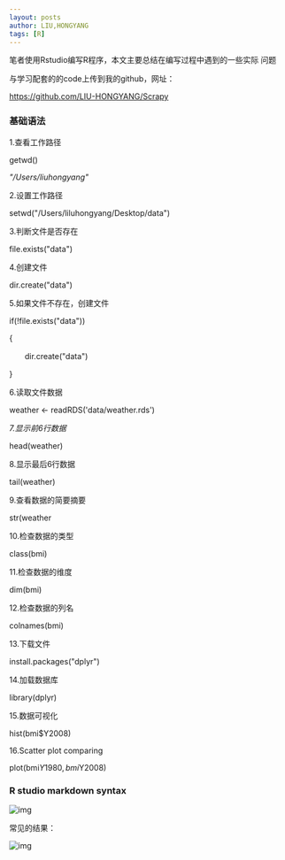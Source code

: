 ```yaml
---
layout: posts
author: LIU,HONGYANG
tags: [R]
---
```




笔者使用Rstudio编写R程序，本文主要总结在编写过程中遇到的一些实际 问题

与学习配套的的code上传到我的github，网址：

https://github.com/LIU-HONGYANG/Scrapy

 

### 基础语法 

1.查看工作路径

 

getwd()

 *"/Users/liuhongyang"*

 

2.设置工作路径

 

setwd("/Users/liluhongyang/Desktop/data")

 

3.判断文件是否存在

file.exists("data")

 

4.创建文件

dir.create("data")

 

5.如果文件不存在，创建文件

if(!file.exists("data"))

{

　　dir.create("data")

}

6.读取文件数据

weather <- readRDS('data/weather.rds')

 

*7.显示前6行数据*

head(weather)

 

8.显示最后6行数据

tail(weather)

 

9.查看数据的简要摘要 

str(weather

 

10.检查数据的类型

class(bmi)

 

11.检查数据的维度

dim(bmi)

 

12.检查数据的列名

colnames(bmi)

 

13.下载文件

install.packages("dplyr")

 

14.加载数据库

library(dplyr)

 

15.数据可视化

hist(bmi$Y2008)

 

16.Scatter plot comparing

plot(bmi$Y1980,bmi$Y2008)

 

### R studio markdown syntax



 ![img](https://img2018.cnblogs.com/blog/1067977/201910/1067977-20191027193446384-165871846.png)

 

 

 

 

 

 

 

常见的结果：

 

![img](https://img2018.cnblogs.com/blog/1067977/201910/1067977-20191027192301035-163696113.png)

 